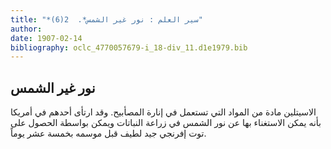 ```yaml
---
title: "*سير العلم : نور غير الشمس*.  2(6)"
author: 
date: 1907-02-14
bibliography: oclc_4770057679-i_18-div_11.d1e1979.bib
---
```




##  نور غير الشمس 


 الاسيتلين مادة من المواد التي تستعمل في إنارة المصأبيح. وقد ارتأى أحدهم في أمريكا بأنه يمكن الاستغناء بها عن نور الشمس في زراعة النباتات ويمكن بواسطة الحصول على توت إفرنجي جيد لطيف قبل موسمه بخمسة  عشر  يوماً. 
